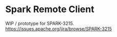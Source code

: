 Spark Remote Client
===================

WIP / prototype for SPARK-3215.
https://issues.apache.org/jira/browse/SPARK-3215

